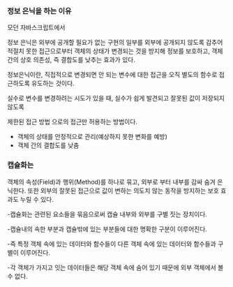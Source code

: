 ### 정보 은닉을 하는 이유

모던 자바스크립트에서

정보 은닉은 외부에 공개할 필요가 없는 구현의 일부를 외부에 공개되지 않도록 감추어 적절치 못한 접근으로부터 객체의 상태가 변경되는 것을 방지해 정보를 보호하고, 객체 간의 상호 의존성, 즉 결합도를 낮추는 효과가 있다.

정보은닉이란, 직접적으로 변경되면 안 되는 변수에 대한 접근을 오직 별도의 함수로 접근하도록 유도하는 것이다.

실수로 변수를 변경하려는 시도가 있을 때, 실수가 쉽게 발견되고 잘못된 값이 저장되지 않도록

제한된 접근 방법 으로의 접근만 허용하는 방법이다.

- 객체의 상태를 안정적으로 관리(예상하지 못한 변화를 예방)
- 객체 간의 결합도를 낮춤

### 캡슐화는

객체의 속성(Field)과 행위(Method)를 하나로 묶고, 외부로 부터 내부를 감싸 숨겨 은닉한다. 또한 외부의 잘못된 접근으로 값이 변하는 의도치 않는 동작을 방지하는 보호 효과도 누릴 수 있다.

-캡슐화는 관련된 요소들을 묶음으로써 캡슐 내부와 외부를 구별 짓는 장치이다.

-캡슐내의 속한 부분과 캡슐밖에 있는 부분들에 대한 명확한 구분이 이루어진다.

-즉 특정 객체 속에 있는 데이터와 함수들이 다른 객체 속에 있는 데이터와 함수들과 구별이 이루어진다.

-각 객체가 가지고 잇는 데이터들은 해당 객체 속에 숨어 있기 때문에 외부 객체에서 볼 수 없다.
